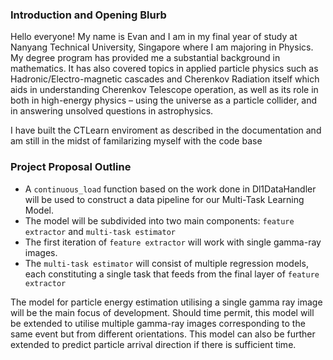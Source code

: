 ### Introduction and Opening Blurb
Hello everyone! My name is Evan and I am in my final year of study at Nanyang Technical University, Singapore where I am majoring in Physics. My degree program has provided me a substantial background in mathematics. It has also covered topics in applied particle physics such as Hadronic/Electro-magnetic cascades and Cherenkov Radiation itself which aids in understanding Cherenkov Telescope operation, as well as its role in both in high-energy physics – using the universe as a particle collider, and in answering unsolved questions in astrophysics.

I have built the CTLearn enviroment as described in the documentation and am still in the midst of familarizing myself with the code base

### Project Proposal Outline
* A `continuous_load` function based on the work done in Dl1DataHandler will be used to construct a data pipeline for our Multi-Task Learning Model.
* The model will be subdivided into two main components: `feature extractor` and `multi-task estimator`
* The first iteration of `feature extractor` will work with single gamma-ray images.
* The  `multi-task estimator` will consist of multiple regression models, each constituting a single task that feeds from the final layer of `feature extractor`

The model for particle energy estimation utilising a single gamma ray image will be the main focus of development. Should time permit, this model will be extended to utilise multiple gamma-ray images corresponding to the same event but from different orientations. This model can also be further extended to predict particle arrival direction if there is sufficient time.
